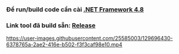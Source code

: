 ﻿### Để run/build code cần cài [.NET Framework 4.8](https://dotnet.microsoft.com/download/dotnet-framework/net48)

### Link tool đã build sẵn: [Release](https://github.com/jam196/WindowsProgrammingExercises/tree/master/Windows%20Programming%20Exercises/bin/Release)

https://user-images.githubusercontent.com/25585003/129696430-6378765a-2ae2-416e-b502-f3f3caf98e10.mp4

